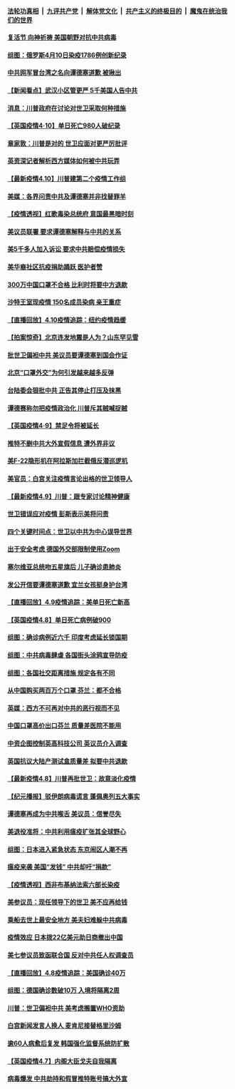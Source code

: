 ####  [法轮功真相](../../../../basic/blob/master/README.md?t=04111001) &nbsp;|&nbsp; [九评共产党](../../../../9ping.md/blob/master/README.md?t=04111001) &nbsp;|&nbsp; [解体党文化](../../../../jtdwh.md/blob/master/README.md?t=04111001)  &nbsp;|&nbsp; [共产主义的终极目的](../../../../gczydzjmd.md/blob/master/README.md?t=04111001) &nbsp;|&nbsp; [魔鬼在统治我们的世界](../../../../mgztzwmdsj.md/blob/master/README.md?t=04111001) 

#### [复活节 向神祈祷 美国朝野对抗中共病毒](../pages/nsc418/n12018246.md?t=04111001) 

#### [组图：俄罗斯4月10日染疫1786例创新纪录](../pages/nsc418/n12020253.md?t=04111001) 

#### [中共网军冒台湾之名向谭德塞道歉 被揪出](../pages/nsc418/n12021163.md?t=04111001) 

#### [【新闻看点】武汉小区管更严 5千美国人告中共](../pages/nsc418/n12020890.md?t=04111001) 

#### [消息：川普政府在讨论对世卫采取何种措施](../pages/nsc418/n12021257.md?t=04111001) 

#### [【英国疫情4·10】单日死亡980人破纪录](../pages/nsc418/n12020903.md?t=04111001) 

#### [章家敦：川普是对的 世卫应面对更严厉批评](../pages/nsc418/n12020417.md?t=04111001) 

#### [英资深记者解析西方媒体如何被中共玩弄](../pages/nsc418/n12020691.md?t=04111001) 

#### [【最新疫情4.10】川普建第二个疫情工作组](../pages/nsc418/n12015830.md?t=04111001) 

#### [美媒：各界问责中共及谭德塞并非找替罪羊](../pages/nsc418/n12020764.md?t=04111001) 

#### [【疫情透视】红歌毒染总统府 意国最黑暗时刻](../pages/nsc418/n12020678.md?t=04111001) 

#### [美议员联署 要求谭德塞解释与中共的关系](../pages/nsc418/n12020472.md?t=04111001) 

#### [美5千多人加入诉讼 要求中共赔偿疫情损失](../pages/nsc418/n12020585.md?t=04111001) 

#### [美华裔社区抗疫捐助踊跃 医护者赞](../pages/nsc418/n12020397.md?t=04111001) 

#### [300万中国口罩不合格 比利时将要中方退款](../pages/nsc418/n12020015.md?t=04111001) 

#### [沙特王室现疫情 150名成员染病 亲王重症](../pages/nsc418/n12019927.md?t=04111001) 

#### [【直播回放】4.10疫情追踪：纽约疫情趋缓](../pages/nsc418/n12019812.md?t=04111001) 

#### [【拍案惊奇】北京连发地震是人为？山东罕见雪](../pages/nsc418/n12018467.md?t=04111001) 

#### [批世卫偏袒中共 美议员要谭德塞到国会作证](../pages/nsc418/n12018619.md?t=04111001) 

#### [北京“口罩外交”为何引发越来越多反弹](../pages/nsc418/n12018113.md?t=04111001) 

#### [台陆委会狠批中共 正告其停止打压及抹黑](../pages/nsc418/n12018048.md?t=04111001) 

#### [谭德赛称勿把疫情政治化 川普斥其贼喊捉贼](../pages/nsc418/n12017580.md?t=04111001) 

#### [【英国疫情4·9】禁足令将被延长](../pages/nsc418/n12017921.md?t=04111001) 

#### [推特不删中共大外宣假信息 遭外界非议](../pages/nsc418/n12018034.md?t=04111001) 

#### [美F-22隐形机在阿拉斯加拦截俄反潜巡逻机](../pages/nsc418/n12017942.md?t=04111001) 

#### [美官员：白宫关注疫情言论出格的世卫领导人](../pages/nsc418/n12017969.md?t=04111001) 

#### [【最新疫情4.9】川普：跟专家讨论精神健康](../pages/nsc418/n12015607.md?t=04111001) 

#### [世卫错误应对疫情 彭斯表示美将问责](../pages/nsc418/n12017566.md?t=04111001) 

#### [四个关键时间点：世卫以中共为中心误导世界](../pages/nsc418/n12017345.md?t=04111001) 

#### [出于安全考虑 德国外交部限制使用Zoom](../pages/nsc418/n12017204.md?t=04111001) 

#### [塞尔维亚总统吻五星旗后 儿子确诊患肺炎](../pages/nsc418/n12017276.md?t=04111001) 

#### [发公开信要谭德塞道歉 宜兰女孩挺身护台湾](../pages/nsc418/n12017353.md?t=04111001) 

#### [【直播回放】4.9疫情追踪：美单日死亡新高](../pages/nsc418/n12017060.md?t=04111001) 

#### [【英国疫情4.8】单日死亡病例破900](../pages/nsc418/n12016855.md?t=04111001) 

#### [组图：确诊病例近六千 印度考虑延长锁国期](../pages/nsc418/n12016600.md?t=04111001) 

#### [组图：中共病毒肆虐 各国街头涂鸦宣导防疫](../pages/nsc418/n12010541.md?t=04111001) 

#### [组图：各国社交距离措施 规定各有不同](../pages/nsc418/n12016396.md?t=04111001) 

#### [从中国购买两百万个口罩 芬兰：都不合格](../pages/nsc418/n12015853.md?t=04111001) 

#### [英媒：西方不可再对中共的恶行视而不见](../pages/nsc418/n12015945.md?t=04111001) 

#### [中国口罩高价出口芬兰 质量差医院不能用](../pages/nsc418/n12016127.md?t=04111001) 

#### [中资企图控制英高科技公司 英议员介入调查](../pages/nsc418/n12015284.md?t=04111001) 

#### [英国抗议大陆产测试盒质量差 拟要中共退款](../pages/nsc418/n12015200.md?t=04111001) 

#### [【最新疫情4.8】川普再批世卫：故意淡化疫情](../pages/nsc418/n12012172.md?t=04111001) 

#### [【纪元播报】驳伊朗病毒谎言 蓬佩奥列五大事实](../pages/nsc418/n12014921.md?t=04111001) 

#### [谭德塞再成为中共喉舌  美议员：信誉尽失](../pages/nsc418/n12014891.md?t=04111001) 

#### [美退役准将：中共利用瘟疫扩张其全球野心](../pages/nsc418/n12014854.md?t=04111001) 

#### [组图：日本进入紧急状态 东京闹区人潮不再](../pages/nsc418/n12013717.md?t=04111001) 

#### [瘟疫来袭 美国“发钱” 中共却吁“捐款”](../pages/nsc418/n12014477.md?t=04111001) 

#### [【疫情透视】西非布基纳法索六部长染疫](../pages/nsc418/n12013574.md?t=04111001) 

#### [美参议员：现任领导下的世卫 美不应再给钱](../pages/nsc418/n12014614.md?t=04111001) 

#### [乘船去世上最安全地方 美夫妇难躲中共病毒](../pages/nsc418/n12014369.md?t=04111001) 

#### [疫情效应 日本拨22亿美元助日商撤出中国](../pages/nsc418/n12014323.md?t=04111001) 

#### [美七参议员致函联合国 反对中共任人权调查员](../pages/nsc418/n12013999.md?t=04111001) 

#### [【直播回放】4.8疫情追踪：美国确诊40万](../pages/nsc418/n12013741.md?t=04111001) 

#### [组图：德国确诊数破10万 入境将隔离2周](../pages/nsc418/n12013351.md?t=04111001) 

#### [川普：世卫偏袒中共 美考虑搁置WHO资助](../pages/nsc418/n12013697.md?t=04111001) 

#### [白宫新闻发言人换人 麦肯尼接替格里沙姆](../pages/nsc418/n12013470.md?t=04111001) 

#### [逾60人病愈后复发 韩国强化监督系统防扩散](../pages/nsc418/n12013106.md?t=04111001) 

#### [【英国疫情4.7】内阁大臣戈夫自我隔离](../pages/nsc418/n12011801.md?t=04111001) 

#### [病毒爆发 中共劫持和假冒推特账号搞大外宣](../pages/nsc418/n12003105.md?t=04111001) 

